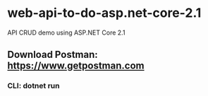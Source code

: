 # web-api-to-do-asp.net-core-2.1

API CRUD demo using ASP.NET Core 2.1
## Download Postman: https://www.getpostman.com
### CLI: dotnet run
